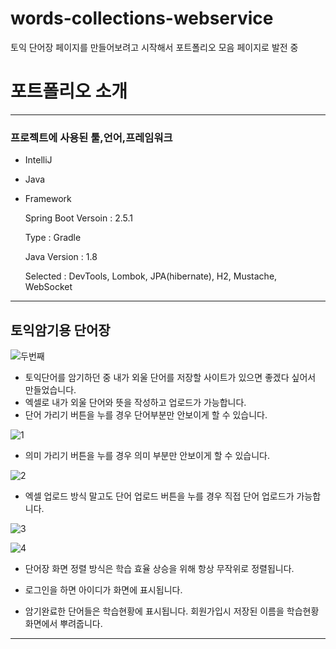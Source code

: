 # words-collections-webservice
토익 단어장 페이지를 만들어보려고 시작해서 포트폴리오 모음 페이지로 발전 중 

# 포트폴리오 소개

---
### 프로젝트에 사용된 툴,언어,프레임워크

- IntelliJ
- Java
- Framework

    Spring Boot Versoin : 2.5.1

    Type : Gradle

    Java Version : 1.8

    Selected : DevTools, Lombok, JPA(hibernate), H2, Mustache, WebSocket

---

## 토익암기용 단어장

![두번째](https://user-images.githubusercontent.com/45224987/130543612-22a77afb-0b3f-4fbd-81bd-95f7b43c6b0c.png)

- 토익단어를 암기하던 중 내가 외울 단어를 저장할 사이트가 있으면 좋겠다 싶어서 만들었습니다.
- 엑셀로 내가 외울 단어와 뜻을 작성하고 업로드가 가능합니다.
- 단어 가리기 버튼을 누를 경우 단어부분만 안보이게 할 수 있습니다.

![1](https://user-images.githubusercontent.com/45224987/130543289-7289adc4-cbfe-4653-87f9-077d465938bd.png)

- 의미 가리기 버튼을 누를 경우 의미 부분만 안보이게 할 수 있습니다.

![2](https://user-images.githubusercontent.com/45224987/130543311-4f1a0c3d-f926-4df1-bf8f-012d66c69f13.png)

- 엑셀 업로드 방식 말고도 단어 업로드 버튼을 누를 경우 직접 단어 업로드가 가능합니다.

![3](https://user-images.githubusercontent.com/45224987/130543349-7e1f7d3d-f53f-43af-8cbd-c950f167421d.png)

![4](https://user-images.githubusercontent.com/45224987/130543368-3bd8d908-770f-4d9e-b5e7-90d06c301b1d.png)

- 단어장 화면 정렬 방식은 학습 효율 상승을 위해 항상 무작위로 정렬됩니다.


- 로그인을 하면 아이디가 화면에 표시됩니다.


- 암기완료한 단어들은 학습현황에 표시됩니다. 회원가입시 저장된 이름을 학습현황화면에서 뿌려줍니다.
---
